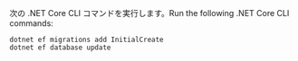 
<span data-ttu-id="82e8c-101">次の .NET Core CLI コマンドを実行します。</span><span class="sxs-lookup"><span data-stu-id="82e8c-101">Run the following .NET Core CLI commands:</span></span>

```console
dotnet ef migrations add InitialCreate
dotnet ef database update
```